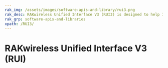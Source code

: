 ```yaml
---
rak_img: /assets/images/software-apis-and-library/rui3.png
rak_desc: RAKwireless Unified Interface V3 (RUI3) is designed to help IoT developers make their IoT products faster. It is compatible to RAK LPWAN modules. It supports the standard AT Commands which is known to many people, as well as the Binary Mode.
rak_grp: software-apis-and-libraries
xpath: /RUI3/
---
```


# RAKwireless Unified Interface V3 (RUI)

